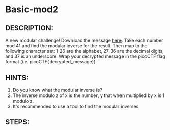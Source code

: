 # Basic-mod2
## DESCRIPTION:
A new modular challenge! Download the message [here](https://github.com/jon-brandy/CTF-WRITE-UP/blob/295e948fa9ea37bd6b1c73dd24718f146e776576/Asset/Basic-mod2/message.txt). 
Take each number mod 41 and find the modular inverse for the result. 
Then map to the following character set: 1-26 are the alphabet, 27-36 are the decimal digits, and 37 is an underscore. 
Wrap your decrypted message in the picoCTF flag format (i.e. picoCTF{decrypted_message})
## HINTS:
1. Do you know what the modular inverse is?
2. The inverse modulo z of x is the number, y that when multiplied by x is 1 modulo z.
3. It's recommended to use a tool to find the modular inverses
## STEPS:
